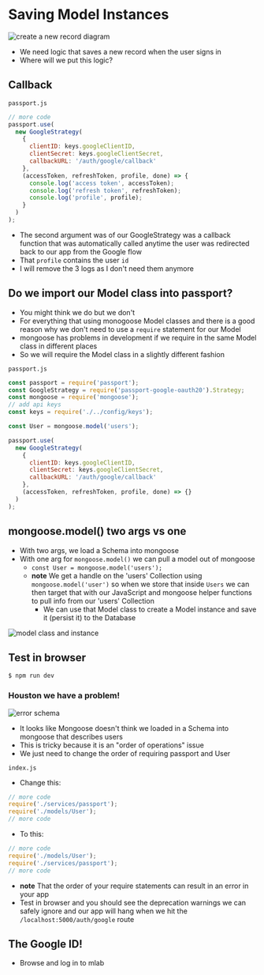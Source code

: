 # Saving Model Instances
![create a new record diagram](https://i.imgur.com/GFjFKhG.png)

* We need logic that saves a new record when the user signs in
* Where will we put this logic?

## Callback
`passport.js`

```js
// more code
passport.use(
  new GoogleStrategy(
    {
      clientID: keys.googleClientID,
      clientSecret: keys.googleClientSecret,
      callbackURL: '/auth/google/callback'
    },
    (accessToken, refreshToken, profile, done) => {
      console.log('access token', accessToken);
      console.log('refresh token', refreshToken);
      console.log('profile', profile);
    }
  )
);
```

* The second argument was of our GoogleStrategy was a callback function that was automatically called anytime the user was redirected back to our app from the Google flow
* That `profile` contains the user `id`
* I will remove the 3 logs as I don't need them anymore

## Do we import our Model class into passport?
* You might think we do but we don't
* For everything that using monogoose Model classes and there is a good reason why we don't need to use a `require` statement for our Model
* mongoose has problems in development if we require in the same Model class in different places
* So we will require the Model class in a slightly different fashion

`passport.js`

```js
const passport = require('passport');
const GoogleStrategy = require('passport-google-oauth20').Strategy;
const mongoose = require('mongoose');
// add api keys
const keys = require('./../config/keys');

const User = mongoose.model('users');

passport.use(
  new GoogleStrategy(
    {
      clientID: keys.googleClientID,
      clientSecret: keys.googleClientSecret,
      callbackURL: '/auth/google/callback'
    },
    (accessToken, refreshToken, profile, done) => {}
  )
);
```

## mongoose.model() two args vs one
* With two args, we load a Schema into mongoose
* With one arg for `mongoose.model()` we can pull a model out of mongoose
    - `const User = mongoose.model('users');`
    - **note** We get a handle on the 'users' Collection using `mongoose.model('user')` so when we store that inside `Users` we can then target that with our JavaScript and mongoose helper functions to pull info from our 'users' Collection
        + We can use that Model class to create a Model instance and save it (persist it) to the Database

![model class and instance](https://i.imgur.com/LgE3Fh7.png)

## Test in browser
`$ npm run dev`

### Houston we have a problem!
![error schema](https://i.imgur.com/fxpq8ip.png)

* It looks like Mongoose doesn't think we loaded in a Schema into mongoose that describes users
* This is tricky because it is an "order of operations" issue
* We just need to change the order of requiring passport and User

`index.js`

* Change this:

```js
// more code
require('./services/passport');
require('./models/User');
// more code
```

* To this:

```js
// more code
require('./models/User');
require('./services/passport');
// more code
```

* **note** That the order of your require statements can result in an error in your app
* Test in browser and you should see the deprecation warnings we can safely ignore and our app will hang when we hit the `/localhost:5000/auth/google` route

## The Google ID!
* Browse and log in to mlab
